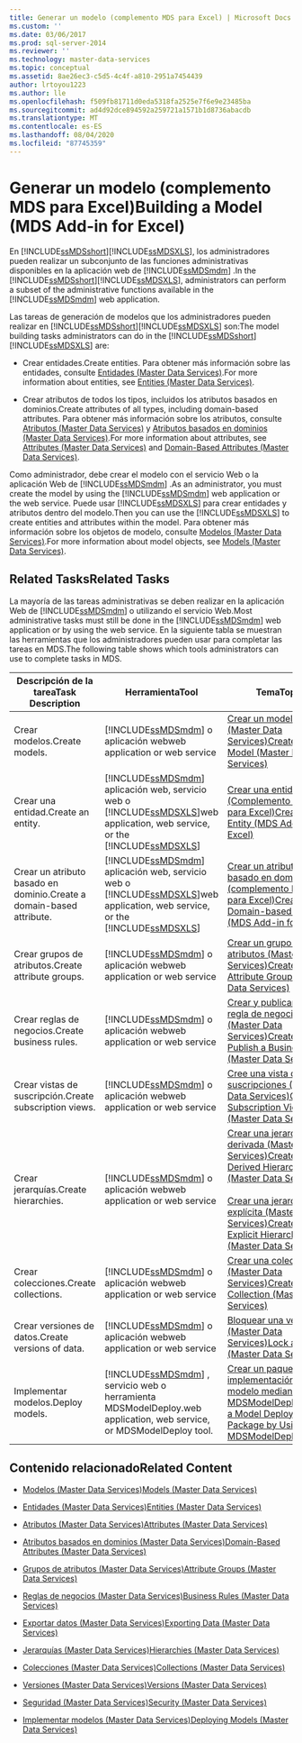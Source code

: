 ```yaml
---
title: Generar un modelo (complemento MDS para Excel) | Microsoft Docs
ms.custom: ''
ms.date: 03/06/2017
ms.prod: sql-server-2014
ms.reviewer: ''
ms.technology: master-data-services
ms.topic: conceptual
ms.assetid: 8ae26ec3-c5d5-4c4f-a810-2951a7454439
author: lrtoyou1223
ms.author: lle
ms.openlocfilehash: f509fb81711d0eda5318fa2525e7f6e9e23485ba
ms.sourcegitcommit: ad4d92dce894592a259721a1571b1d8736abacdb
ms.translationtype: MT
ms.contentlocale: es-ES
ms.lasthandoff: 08/04/2020
ms.locfileid: "87745359"
---
```

# <a name="building-a-model-mds-add-in-for-excel"></a><span data-ttu-id="dba99-102">Generar un modelo (complemento MDS para Excel)</span><span class="sxs-lookup"><span data-stu-id="dba99-102">Building a Model (MDS Add-in for Excel)</span></span>
  <span data-ttu-id="dba99-103">En [!INCLUDE[ssMDSshort](../../includes/ssmdsshort-md.md)][!INCLUDE[ssMDSXLS](../../includes/ssmdsxls-md.md)], los administradores pueden realizar un subconjunto de las funciones administrativas disponibles en la aplicación web de [!INCLUDE[ssMDSmdm](../../includes/ssmdsmdm-md.md)] .</span><span class="sxs-lookup"><span data-stu-id="dba99-103">In the [!INCLUDE[ssMDSshort](../../includes/ssmdsshort-md.md)][!INCLUDE[ssMDSXLS](../../includes/ssmdsxls-md.md)], administrators can perform a subset of the administrative functions available in the [!INCLUDE[ssMDSmdm](../../includes/ssmdsmdm-md.md)] web application.</span></span>  
  
 <span data-ttu-id="dba99-104">Las tareas de generación de modelos que los administradores pueden realizar en [!INCLUDE[ssMDSshort](../../includes/ssmdsshort-md.md)][!INCLUDE[ssMDSXLS](../../includes/ssmdsxls-md.md)] son:</span><span class="sxs-lookup"><span data-stu-id="dba99-104">The model building tasks administrators can do in the [!INCLUDE[ssMDSshort](../../includes/ssmdsshort-md.md)][!INCLUDE[ssMDSXLS](../../includes/ssmdsxls-md.md)] are:</span></span>  
  
-   <span data-ttu-id="dba99-105">Crear entidades.</span><span class="sxs-lookup"><span data-stu-id="dba99-105">Create entities.</span></span> <span data-ttu-id="dba99-106">Para obtener más información sobre las entidades, consulte [Entidades &#40;Master Data Services&#41;](../entities-master-data-services.md).</span><span class="sxs-lookup"><span data-stu-id="dba99-106">For more information about entities, see [Entities &#40;Master Data Services&#41;](../entities-master-data-services.md).</span></span>  
  
-   <span data-ttu-id="dba99-107">Crear atributos de todos los tipos, incluidos los atributos basados en dominios.</span><span class="sxs-lookup"><span data-stu-id="dba99-107">Create attributes of all types, including domain-based attributes.</span></span> <span data-ttu-id="dba99-108">Para obtener más información sobre los atributos, consulte [Atributos &#40;Master Data Services&#41;](../attributes-master-data-services.md) y [Atributos basados en dominios &#40;Master Data Services&#41;](../domain-based-attributes-master-data-services.md).</span><span class="sxs-lookup"><span data-stu-id="dba99-108">For more information about attributes, see [Attributes &#40;Master Data Services&#41;](../attributes-master-data-services.md) and [Domain-Based Attributes &#40;Master Data Services&#41;](../domain-based-attributes-master-data-services.md).</span></span>  
  
 <span data-ttu-id="dba99-109">Como administrador, debe crear el modelo con el servicio Web o la aplicación Web de [!INCLUDE[ssMDSmdm](../../includes/ssmdsmdm-md.md)] .</span><span class="sxs-lookup"><span data-stu-id="dba99-109">As an administrator, you must create the model by using the [!INCLUDE[ssMDSmdm](../../includes/ssmdsmdm-md.md)] web application or the web service.</span></span> <span data-ttu-id="dba99-110">Puede usar [!INCLUDE[ssMDSXLS](../../includes/ssmdsxls-md.md)] para crear entidades y atributos dentro del modelo.</span><span class="sxs-lookup"><span data-stu-id="dba99-110">Then you can use the [!INCLUDE[ssMDSXLS](../../includes/ssmdsxls-md.md)] to create entities and attributes within the model.</span></span> <span data-ttu-id="dba99-111">Para obtener más información sobre los objetos de modelo, consulte [Modelos &#40;Master Data Services&#41;](../models-master-data-services.md).</span><span class="sxs-lookup"><span data-stu-id="dba99-111">For more information about model objects, see [Models &#40;Master Data Services&#41;](../models-master-data-services.md).</span></span>  
  
## <a name="related-tasks"></a><span data-ttu-id="dba99-112">Related Tasks</span><span class="sxs-lookup"><span data-stu-id="dba99-112">Related Tasks</span></span>  
 <span data-ttu-id="dba99-113">La mayoría de las tareas administrativas se deben realizar en la aplicación Web de [!INCLUDE[ssMDSmdm](../../includes/ssmdsmdm-md.md)] o utilizando el servicio Web.</span><span class="sxs-lookup"><span data-stu-id="dba99-113">Most administrative tasks must still be done in the [!INCLUDE[ssMDSmdm](../../includes/ssmdsmdm-md.md)] web application or by using the web service.</span></span> <span data-ttu-id="dba99-114">En la siguiente tabla se muestran las herramientas que los administradores pueden usar para completar las tareas en MDS.</span><span class="sxs-lookup"><span data-stu-id="dba99-114">The following table shows which tools administrators can use to complete tasks in MDS.</span></span>  
  
|<span data-ttu-id="dba99-115">Descripción de la tarea</span><span class="sxs-lookup"><span data-stu-id="dba99-115">Task Description</span></span>|<span data-ttu-id="dba99-116">Herramienta</span><span class="sxs-lookup"><span data-stu-id="dba99-116">Tool</span></span>|<span data-ttu-id="dba99-117">Tema</span><span class="sxs-lookup"><span data-stu-id="dba99-117">Topic</span></span>|  
|----------------------|----------|-----------|  
|<span data-ttu-id="dba99-118">Crear modelos.</span><span class="sxs-lookup"><span data-stu-id="dba99-118">Create models.</span></span>|[!INCLUDE[ssMDSmdm](../../includes/ssmdsmdm-md.md)] <span data-ttu-id="dba99-119">o aplicación web</span><span class="sxs-lookup"><span data-stu-id="dba99-119">web application or web service</span></span>|[<span data-ttu-id="dba99-120">Crear un modelo &#40;Master Data Services&#41;</span><span class="sxs-lookup"><span data-stu-id="dba99-120">Create a Model &#40;Master Data Services&#41;</span></span>](../create-a-model-master-data-services.md)|  
|<span data-ttu-id="dba99-121">Crear una entidad.</span><span class="sxs-lookup"><span data-stu-id="dba99-121">Create an entity.</span></span>|[!INCLUDE[ssMDSmdm](../../includes/ssmdsmdm-md.md)] <span data-ttu-id="dba99-122">aplicación web, servicio web o [!INCLUDE[ssMDSXLS](../../includes/ssmdsxls-md.md)]</span><span class="sxs-lookup"><span data-stu-id="dba99-122">web application, web service, or the [!INCLUDE[ssMDSXLS](../../includes/ssmdsxls-md.md)]</span></span>|[<span data-ttu-id="dba99-123">Crear una entidad &#40;Complemento MDS para Excel&#41;</span><span class="sxs-lookup"><span data-stu-id="dba99-123">Create an Entity &#40;MDS Add-in for Excel&#41;</span></span>](create-an-entity-mds-add-in-for-excel.md)|  
|<span data-ttu-id="dba99-124">Crear un atributo basado en dominio.</span><span class="sxs-lookup"><span data-stu-id="dba99-124">Create a domain-based attribute.</span></span>|[!INCLUDE[ssMDSmdm](../../includes/ssmdsmdm-md.md)] <span data-ttu-id="dba99-125">aplicación web, servicio web o [!INCLUDE[ssMDSXLS](../../includes/ssmdsxls-md.md)]</span><span class="sxs-lookup"><span data-stu-id="dba99-125">web application, web service, or the [!INCLUDE[ssMDSXLS](../../includes/ssmdsxls-md.md)]</span></span>|[<span data-ttu-id="dba99-126">Crear un atributo basado en dominio &#40;complemento MDS para Excel&#41;</span><span class="sxs-lookup"><span data-stu-id="dba99-126">Create a Domain-based Attribute &#40;MDS Add-in for Excel&#41;</span></span>](create-a-domain-based-attribute-mds-add-in-for-excel.md)|  
|<span data-ttu-id="dba99-127">Crear grupos de atributos.</span><span class="sxs-lookup"><span data-stu-id="dba99-127">Create attribute groups.</span></span>|[!INCLUDE[ssMDSmdm](../../includes/ssmdsmdm-md.md)] <span data-ttu-id="dba99-128">o aplicación web</span><span class="sxs-lookup"><span data-stu-id="dba99-128">web application or web service</span></span>|[<span data-ttu-id="dba99-129">Crear un grupo de atributos &#40;Master Data Services&#41;</span><span class="sxs-lookup"><span data-stu-id="dba99-129">Create an Attribute Group &#40;Master Data Services&#41;</span></span>](../create-an-attribute-group-master-data-services.md)|  
|<span data-ttu-id="dba99-130">Crear reglas de negocios.</span><span class="sxs-lookup"><span data-stu-id="dba99-130">Create business rules.</span></span>|[!INCLUDE[ssMDSmdm](../../includes/ssmdsmdm-md.md)] <span data-ttu-id="dba99-131">o aplicación web</span><span class="sxs-lookup"><span data-stu-id="dba99-131">web application or web service</span></span>|[<span data-ttu-id="dba99-132">Crear y publicar una regla de negocios &#40;Master Data Services&#41;</span><span class="sxs-lookup"><span data-stu-id="dba99-132">Create and Publish a Business Rule &#40;Master Data Services&#41;</span></span>](../create-and-publish-a-business-rule-master-data-services.md)|  
|<span data-ttu-id="dba99-133">Crear vistas de suscripción.</span><span class="sxs-lookup"><span data-stu-id="dba99-133">Create subscription views.</span></span>|[!INCLUDE[ssMDSmdm](../../includes/ssmdsmdm-md.md)] <span data-ttu-id="dba99-134">o aplicación web</span><span class="sxs-lookup"><span data-stu-id="dba99-134">web application or web service</span></span>|[<span data-ttu-id="dba99-135">Cree una vista de suscripciones &#40;Master Data Services&#41;</span><span class="sxs-lookup"><span data-stu-id="dba99-135">Create a Subscription View &#40;Master Data Services&#41;</span></span>](../create-a-subscription-view-to-export-data-master-data-services.md)|  
|<span data-ttu-id="dba99-136">Crear jerarquías.</span><span class="sxs-lookup"><span data-stu-id="dba99-136">Create hierarchies.</span></span>|[!INCLUDE[ssMDSmdm](../../includes/ssmdsmdm-md.md)] <span data-ttu-id="dba99-137">o aplicación web</span><span class="sxs-lookup"><span data-stu-id="dba99-137">web application or web service</span></span>|[<span data-ttu-id="dba99-138">Crear una jerarquía derivada &#40;Master Data Services&#41;</span><span class="sxs-lookup"><span data-stu-id="dba99-138">Create a Derived Hierarchy &#40;Master Data Services&#41;</span></span>](../create-a-derived-hierarchy-master-data-services.md)<br /><br /> [<span data-ttu-id="dba99-139">Crear una jerarquía explícita &#40;Master Data Services&#41;</span><span class="sxs-lookup"><span data-stu-id="dba99-139">Create an Explicit Hierarchy &#40;Master Data Services&#41;</span></span>](../create-an-explicit-hierarchy-master-data-services.md)|  
|<span data-ttu-id="dba99-140">Crear colecciones.</span><span class="sxs-lookup"><span data-stu-id="dba99-140">Create collections.</span></span>|[!INCLUDE[ssMDSmdm](../../includes/ssmdsmdm-md.md)] <span data-ttu-id="dba99-141">o aplicación web</span><span class="sxs-lookup"><span data-stu-id="dba99-141">web application or web service</span></span>|[<span data-ttu-id="dba99-142">Crear una colección &#40;Master Data Services&#41;</span><span class="sxs-lookup"><span data-stu-id="dba99-142">Create a Collection &#40;Master Data Services&#41;</span></span>](../create-a-collection-master-data-services.md)|  
|<span data-ttu-id="dba99-143">Crear versiones de datos.</span><span class="sxs-lookup"><span data-stu-id="dba99-143">Create versions of data.</span></span>|[!INCLUDE[ssMDSmdm](../../includes/ssmdsmdm-md.md)] <span data-ttu-id="dba99-144">o aplicación web</span><span class="sxs-lookup"><span data-stu-id="dba99-144">web application or web service</span></span>|[<span data-ttu-id="dba99-145">Bloquear una versión &#40;Master Data Services&#41;</span><span class="sxs-lookup"><span data-stu-id="dba99-145">Lock a Version &#40;Master Data Services&#41;</span></span>](../lock-a-version-master-data-services.md)|  
|<span data-ttu-id="dba99-146">Implementar modelos.</span><span class="sxs-lookup"><span data-stu-id="dba99-146">Deploy models.</span></span>|[!INCLUDE[ssMDSmdm](../../includes/ssmdsmdm-md.md)] <span data-ttu-id="dba99-147">, servicio web o herramienta MDSModelDeploy.</span><span class="sxs-lookup"><span data-stu-id="dba99-147">web application, web service, or MDSModelDeploy tool.</span></span>|[<span data-ttu-id="dba99-148">Crear un paquete de implementación de modelo mediante MDSModelDeploy</span><span class="sxs-lookup"><span data-stu-id="dba99-148">Create a Model Deployment Package by Using MDSModelDeploy</span></span>](../create-a-model-deployment-package-by-using-mdsmodeldeploy.md)|  
  
## <a name="related-content"></a><span data-ttu-id="dba99-149">Contenido relacionado</span><span class="sxs-lookup"><span data-stu-id="dba99-149">Related Content</span></span>  
  
-   [<span data-ttu-id="dba99-150">Modelos &#40;Master Data Services&#41;</span><span class="sxs-lookup"><span data-stu-id="dba99-150">Models &#40;Master Data Services&#41;</span></span>](../models-master-data-services.md)  
  
-   [<span data-ttu-id="dba99-151">Entidades &#40;Master Data Services&#41;</span><span class="sxs-lookup"><span data-stu-id="dba99-151">Entities &#40;Master Data Services&#41;</span></span>](../entities-master-data-services.md)  
  
-   [<span data-ttu-id="dba99-152">Atributos &#40;Master Data Services&#41;</span><span class="sxs-lookup"><span data-stu-id="dba99-152">Attributes &#40;Master Data Services&#41;</span></span>](../attributes-master-data-services.md)  
  
-   [<span data-ttu-id="dba99-153">Atributos basados en dominios &#40;Master Data Services&#41;</span><span class="sxs-lookup"><span data-stu-id="dba99-153">Domain-Based Attributes &#40;Master Data Services&#41;</span></span>](../domain-based-attributes-master-data-services.md)  
  
-   [<span data-ttu-id="dba99-154">Grupos de atributos &#40;Master Data Services&#41;</span><span class="sxs-lookup"><span data-stu-id="dba99-154">Attribute Groups &#40;Master Data Services&#41;</span></span>](../attribute-groups-master-data-services.md)  
  
-   [<span data-ttu-id="dba99-155">Reglas de negocios &#40;Master Data Services&#41;</span><span class="sxs-lookup"><span data-stu-id="dba99-155">Business Rules &#40;Master Data Services&#41;</span></span>](../business-rules-master-data-services.md)  
  
-   [<span data-ttu-id="dba99-156">Exportar datos &#40;Master Data Services&#41;</span><span class="sxs-lookup"><span data-stu-id="dba99-156">Exporting Data &#40;Master Data Services&#41;</span></span>](../overview-exporting-data-master-data-services.md)  
  
-   [<span data-ttu-id="dba99-157">Jerarquías &#40;Master Data Services&#41;</span><span class="sxs-lookup"><span data-stu-id="dba99-157">Hierarchies &#40;Master Data Services&#41;</span></span>](../hierarchies-master-data-services.md)  
  
-   [<span data-ttu-id="dba99-158">Colecciones &#40;Master Data Services&#41;</span><span class="sxs-lookup"><span data-stu-id="dba99-158">Collections &#40;Master Data Services&#41;</span></span>](../collections-master-data-services.md)  
  
-   [<span data-ttu-id="dba99-159">Versiones &#40;Master Data Services&#41;</span><span class="sxs-lookup"><span data-stu-id="dba99-159">Versions &#40;Master Data Services&#41;</span></span>](../versions-master-data-services.md)  
  
-   [<span data-ttu-id="dba99-160">Seguridad &#40;Master Data Services&#41;</span><span class="sxs-lookup"><span data-stu-id="dba99-160">Security &#40;Master Data Services&#41;</span></span>](../security-master-data-services.md)  
  
-   [<span data-ttu-id="dba99-161">Implementar modelos &#40;Master Data Services&#41;</span><span class="sxs-lookup"><span data-stu-id="dba99-161">Deploying Models &#40;Master Data Services&#41;</span></span>](../deploying-models-master-data-services.md)  
  
  
